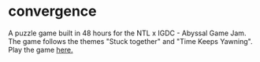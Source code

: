 # convergence

A puzzle game built in 48 hours for the NTL x IGDC - Abyssal Game Jam. The game follows the themes "Stuck together" and "Time Keeps Yawning". Play the game [here.](https://quentx.itch.io/convergence) 
